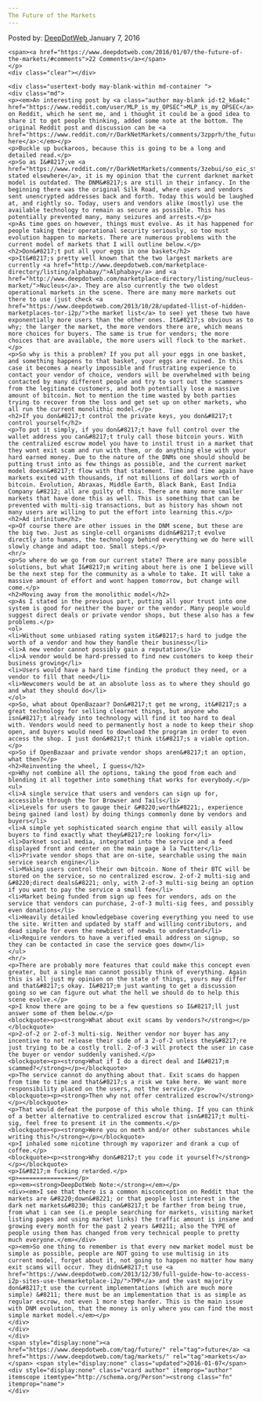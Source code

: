 ```yaml
---
The Future of the Markets
---
```

<article class="post-listing post-12873 post type-post status-publish format-standard has-post-thumbnail hentry  tag-future tag-markets">
    <div class="post-inner">
        <span>Posted by: <a href="https://www.deepdotweb.com/author/admin/" title="">DeepDotWeb </a></span>
    <span>January 7, 2016</span>
    
    <span><a href="https://www.deepdotweb.com/2016/01/07/the-future-of-the-markets/#comments">22 Comments</a></span>
    </p>
    <div class="clear"></div>
    
    <div class="usertext-body may-blank-within md-container ">
    <div class="md">
    <p><em>An interesting post by <a class="author may-blank id-t2_k6a4c" href="https://www.reddit.com/user/MLP_is_my_OPSEC">MLP_is_my_OPSEC</a> on Reddit, which he sent me, and i thought it could be a good idea to share it to get people thinking, added some note at the bottom. The original Reddit post and discussion can be <a href="https://www.reddit.com/r/DarkNetMarkets/comments/3zpprh/the_future_of_the_markets/">found here</a>:</em></p>
    <p>Buckle up buckaroos, because this is going to be a long and detailed read.</p>
    <p>So as I&#8217;ve <a href="https://www.reddit.com/r/DarkNetMarkets/comments/3zebui/so_eic_stole_our_money_huh/cylmkuk">previously stated elsewhere</a>, it is my opinion that the current darknet market model is outdated. The DNM&#8217;s are still in their infancy. In the beginning there was the original Silk Road, where users and vendors sent unencrypted addresses back and forth. Today this would be laughed at, and rightly so. Today, users and vendors alike (mostly) use the available technology to remain as secure as possible. This has potentially prevented many, many seizures and arrests.</p>
    <p>As time goes on however, things must evolve. As it has happened for people taking their operational security seriously, so too must evolution happen to markets. There are numerous problems with the current model of markets that I will outline below.</p>
    <h2>Don&#8217;t put all your eggs in one basket</h2>
    <p>It&#8217;s pretty well known that the two largest markets are currently <a href="http://www.deepdotweb.com/marketplace-directory/listing/alphabay/">Alphabay</a> and <a href="http://www.deepdotweb.com/marketplace-directory/listing/nucleus-market/">Nucleus</a>. They are also currently the two oldest operational markets in the scene. There are many more markets out there to use (just check <a href="https://www.deepdotweb.com/2013/10/28/updated-llist-of-hidden-marketplaces-tor-i2p/">the market list</a> to see) yet these two have exponentially more users than the other ones. It&#8217;s obvious as to why; the larger the market, the more vendors there are, which means more choices for buyers. The same is true for vendors; the more choices that are available, the more users will flock to the market.</p>
    <p>So why is this a problem? If you put all your eggs in one basket, and something happens to that basket, your eggs are ruined. In this case it becomes a nearly impossible and frustrating experience to contact your vendor of choice, vendors will be overwhelmed with being contacted by many different people and try to sort out the scammers from the legitimate customers, and both potentially lose a massive amount of bitcoin. Not to mention the time wasted by both parties trying to recover from the loss and get set up on other markets, who all run the current monolithic model.</p>
    <h2>If you don&#8217;t control the private keys, you don&#8217;t control yourself</h2>
    <p>To put it simply, if you don&#8217;t have full control over the wallet address you can&#8217;t truly call those bitcoin yours. With the centralized escrow model you have to instil trust in a market that they wont exit scam and run with them, or do anything else with your hard earned money. Due to the nature of the DNMs one should should be putting trust into as few things as possible, and the current market model doesn&#8217;t flow with that statement. Time and time again have markets exited with thousands, if not millions of dollars worth of bitcoin. Evolution, Abraxas, Middle Earth, Black Bank, East India Company &#8212; all are guilty of this. There are many more smaller markets that have done this as well. This is something that can be prevented with multi-sig transactions, but as history has shown not many users are willing to put the effort into learning this.</p>
    <h2>Ad infinitum</h2>
    <p>Of course there are other issues in the DNM scene, but these are the big two. Just as single-cell organisms didn&#8217;t evolve directly into humans, the technology behind everything we do here will slowly change and adapt too. Small steps.</p>
    <hr/>
    <p>So where do we go from our current state? There are many possible solutions, but what I&#8217;m writing about here is one I believe will be the next step for the community as a whole to take. It will take a massive amount of effort and wont happen tomorrow, but change will come.</p>
    <h2>Moving away from the monolithic model</h2>
    <p>As I stated in the previous part, putting all your trust into one system is good for neither the buyer or the vendor. Many people would suggest direct deals or private vendor shops, but these also has a few problems.</p>
    <ol>
    <li>Without some unbiased rating system it&#8217;s hard to judge the worth of a vendor and how they handle their business</li>
    <li>A new vendor cannot possibly gain a reputation</li>
    <li>A vendor would be hard-pressed to find new customers to keep their business growing</li>
    <li>Users would have a hard time finding the product they need, or a vendor to fill that need</li>
    <li>Newcomers would be at an absolute loss as to where they should go and what they should do</li>
    </ol>
    <p>So, what about OpenBazaar? Don&#8217;t get me wrong, it&#8217;s a great technology for selling clearnet things, but anyone who isn&#8217;t already into technology will find it too hard to deal with. Vendors would need to permanently host a node to keep their shop open, and buyers would need to download the program in order to even access the shop. I just don&#8217;t think it&#8217;s a viable option.</p>
    <p>So if OpenBazaar and private vendor shops aren&#8217;t an option, what then?</p>
    <h2>Reinventing the wheel, I guess</h2>
    <p>Why not combine all the options, taking the good from each and blending it all together into something that works for everybody.</p>
    <ul>
    <li>A single service that users and vendors can sign up for, accessible through the Tor Browser and Tails</li>
    <li>Levels for users to gauge their &#8220;worth&#8221;, experience being gained (and lost) by doing things commonly done by vendors and buyers</li>
    <li>A simple yet sophisticated search engine that will easily allow buyers to find exactly what they&#8217;re looking for</li>
    <li>Darknet social media, integrated into the service and a feed displayed front and center on the main page à la Twitter</li>
    <li>Private vendor shops that are on-site, searchable using the main service search engine</li>
    <li>Making users control their own bitcoin. None of their BTC will be stored on the service, so no centralized escrow. 2-of-2 multi-sig and &#8220;direct deals&#8221; only, with 2-of-3 multi-sig being an option if you want to pay the service a small fee</li>
    <li>Market being funded from sign up fees for vendors, ads on the service that vendors can purchase, 2-of-3 multi-sig fees, and possibly even donations</li>
    <li>Heavily detailed knowledgebase covering everything you need to use the site. Written and updated by staff and willing contributors, and dead simple for even the newbiest of newbs to understand</li>
    <li>Require vendors to have a verified email address on signup, so they can be contacted in case the service goes down</li>
    </ul>
    <hr/>
    <p>There are probably more features that could make this concept even greater, but a single man cannot possibly think of everything. Again this is all just my opinion on the state of things, yours may differ and that&#8217;s okay. I&#8217;m just wanting to get a discussion going so we can figure out what the hell we should do to help this scene evolve.</p>
    <p>I know there are going to be a few questions so I&#8217;ll just answer some of them below.</p>
    <blockquote><p><strong>What about exit scams by vendors?</strong></p></blockquote>
    <p>2-of-2 or 2-of-3 multi-sig. Neither vendor nor buyer has any incentive to not release their side of a 2-of-2 unless they&#8217;re just trying to be a costly troll. 2-of-3 will protect the user in case the buyer or vendor suddenly vanished.</p>
    <blockquote><p><strong>What if I do a direct deal and I&#8217;m scammed?</strong></p></blockquote>
    <p>The service cannot do anything about that. Exit scams do happen from time to time and that&#8217;s a risk we take here. We want more responsibility placed on the users, not the service.</p>
    <blockquote><p><strong>Then why not offer centralized escrow?</strong></p></blockquote>
    <p>That would defeat the purpose of this whole thing. If you can think of a better alternative to centralized escrow that isn&#8217;t multi-sig, feel free to present it in the comments.</p>
    <blockquote><p><strong>Were you on meth and/or other substances while writing this?</strong></p></blockquote>
    <p>I inhaled some nicotine through my vaporizer and drank a cup of coffee.</p>
    <blockquote><p><strong>Why don&#8217;t you code it yourself?</strong></p></blockquote>
    <p>I&#8217;m fucking retarded.</p>
    <p>================</p>
    <p><em><strong>DeepDotWeb Note:</strong></em></p>
    <div><em>I see that there is a common misconception on Reddit that the markets are &#8220;down&#8221; or that people lost interest in the dark net markets&#8230; this can&#8217;t be farther from being true, from what i can see (i.e people searching for markets, visiting market listing pages and using market links) the traffic amount is insane and growing every month for the past 2 years &#8211; also the TYPE of people using them has changed from very technical people to pretty much everyone.</em></div>
    <p><em>So one thing to remember is that every new market model must be simple as possible, people are NOT going to use multisig in its current model, forget about it, not going to happen no matter how many exit scams will occur. They didn&#8217;t use <a href="https://www.deepdotweb.com/2013/12/30/full-guide-how-to-access-i2p-sites-use-themarketplace-i2p/">TMP</a> and the vast majority don&#8217;t use the current implementations (which are much more simple) &#8211; there must be an implementation that is as simple as regular escrow, not even 1 more step harder. This is the main issue with DNM evolution, that the money is only where you can find the most simple market model.</em></p>
    </div>
    </div>
    </div>
    <span style="display:none"><a href="https://www.deepdotweb.com/tag/future/" rel="tag">future</a> <a href="https://www.deepdotweb.com/tag/markets/" rel="tag">markets</a></span> <span style="display:none" class="updated">2016-01-07</span>
    <div style="display:none" class="vcard author" itemprop="author" itemscope itemtype="http://schema.org/Person"><strong class="fn" itemprop="name">
    </div>
</article>

